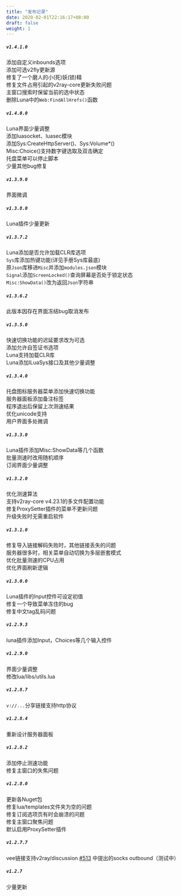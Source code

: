```yaml
---
title: "发布记录"
date: 2020-02-01T22:16:17+08:00
draft: false
weight: 1
---
```


##### `v1.4.1.0`
添加自定义inbounds选项  
添加可选v2fly更新源  
修复了一个磨人的小(死)妖(锁)精  
修复文件占用引起的v2ray-core更新失败问题  
主窗口搜索时保留当前的选中状态  
删除Luna中的`Web:FindAllHrefs()`函数  

##### `v1.4.0.0`  
Luna界面少量调整  
添加luasocket、luasec模块  
添加Sys:CreateHttpServer()、Sys:Volume*()  
Misc:Choice()支持数字键选取及双击确定  
托盘菜单可以停止脚本  
少量其他bug修复  

##### `v1.3.9.0`
界面微调  

##### `v1.3.8.0`
Luna插件少量更新  

##### `v1.3.7.2`  
Luna添加是否允许加载CLR库选项  
`Sys`库添加热键功能(详见手册Sys库最底)  
原`Json`库移进`Misc`并添加`modules.json`模块  
`Signal`添加`ScreenLocked()`查询屏幕是否处于锁定状态  
`Misc:ShowData()`改为返回`Json`字符串  

##### `v1.3.6.2`
此版本因存在界面冻结bug取消发布  

##### `v1.3.5.0`
快速切换功能的迟延要求改为可选  
添加允许自签证书选项  
Luna支持加载CLR库  
Luna添加ILuaSys接口及其他少量调整  

##### `v1.3.4.0`
托盘图标服务器菜单添加快速切换功能  
服务器面板添加备注标签  
程序退出后保留上次测速结果  
优化unicode支持  
用户界面多处微调  

##### `v1.3.3.0`
Luna插件添加Misc:ShowData等几个函数  
批量测速时改用随机顺序  
订阅界面少量调整  

##### `v1.3.2.0`
优化测速算法  
支持v2ray-core v4.23.1的多文件配置功能  
修复ProxySetter插件的菜单不更新问题  
升级失败时无需重启软件  

##### `v1.3.1.0`
修复导入链接解码失败时，其他链接丢失的问题  
服务器很多时，相关菜单自动切换为多层嵌套模式  
优化批量测速的CPU占用  
优化界面刷新逻辑  

##### `v1.3.0.0`
Luna插件的Input控件可设定初值  
修复一个导致菜单冻住的bug  
修复中文tag乱码问题  

##### `v1.2.9.3`
luna插件添加Input，Choices等几个输入控件  

##### `v1.2.9.0`
界面少量调整  
修改lua/libs/utils.lua  

##### `v1.2.8.7`
`v://...`分享链接支持http协议  

##### `v1.2.8.4`
重新设计服务器面板  

##### `v1.2.8.2`
添加停止测速功能  
修复主窗口的失焦问题  

##### `v1.2.8.0`
更新各Nuget包  
修复lua/templates文件夹为空的问题  
修复订阅选项页有时会崩溃的问题  
修复主窗口聚焦问题  
默认启用ProxySetter插件  

##### `v1.2.7.7`
vee链接支持v2ray/discussion [#513](https://github.com/v2ray/discussion/issues/513) 中提出的socks outbound（测试中）

##### `v1.2.7`  
少量更新  

